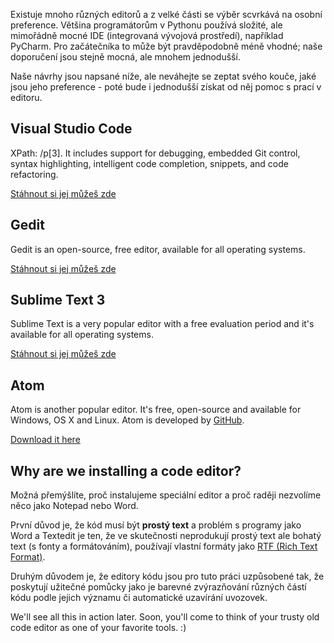 Existuje mnoho různých editorů a z velké části se výběr scvrkává na osobní preference. Většina programátorům v Pythonu používá složité, ale mimořádně mocné IDE (integrovaná vývojová prostředí), například PyCharm. Pro začátečníka to může být pravděpodobně méně vhodné; naše doporučení jsou stejně mocná, ale mnohem jednodušší.

Naše návrhy jsou napsané níže, ale neváhejte se zeptat svého kouče, jaké jsou jeho preference - poté bude i jednodušší získat od něj pomoc s prací v editoru.

## Visual Studio Code

XPath: /p[3]. It includes support for debugging, embedded Git control, syntax highlighting, intelligent code completion, snippets, and code refactoring.

[Stáhnout si jej můžeš zde](https://code.visualstudio.com/)

## Gedit

Gedit is an open-source, free editor, available for all operating systems.

[Stáhnout si jej můžeš zde](https://wiki.gnome.org/Apps/Gedit#Download)

## Sublime Text 3

Sublime Text is a very popular editor with a free evaluation period and it's available for all operating systems.

[Stáhnout si jej můžeš zde](https://www.sublimetext.com/3)

## Atom

Atom is another popular editor. It's free, open-source and available for Windows, OS X and Linux. Atom is developed by [GitHub](https://github.com/).

[Download it here](https://atom.io/)

## Why are we installing a code editor?

Možná přemýšlíte, proč instalujeme speciální editor a proč raději nezvolíme něco jako Notepad nebo Word.

První důvod je, že kód musí být **prostý text** a problém s programy jako Word a Textedit je ten, že ve skutečnosti neprodukují prostý text ale bohatý text (s fonty a formátováním), používají vlastní formáty jako [RTF (Rich Text Format)](https://en.wikipedia.org/wiki/Rich_Text_Format).

Druhým důvodem je, že editory kódu jsou pro tuto práci uzpůsobené tak, že poskytují užitečné pomůcky jako je barevné zvýrazňování různých částí kódu podle jejich významu či automatické uzavírání uvozovek.

We'll see all this in action later. Soon, you'll come to think of your trusty old code editor as one of your favorite tools. :)